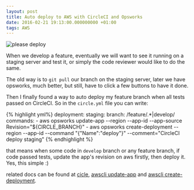 ```yaml
---
layout: post
title: Auto deploy to AWS with CircleCI and Opsworks
date: 2016-02-21 19:13:00.000000000 +01:00
tags: AWS
---
```


![please deploy](https://cloud.githubusercontent.com/assets/775611/13204595/1b16fa26-d8d4-11e5-81e2-5ca93371ab15.png)

When we develop a feature, eventually we will want to see it running on a staging
server and test it, or simply the code reviewer would like to do the same.

The old way is to `git pull` our branch on the staging server, later we have opsworks,
much better, but still, have to click a few buttons to have it done.

Then I finally found a way to auto deploy my feature branch when all tests passed
on CircleCI. So in the `circle.yml` file you can write:

{% highlight yml%}
deployment:
  staging:
    branch: /feature\/.*|develop/
    commands:
      - aws opsworks update-app --region <region-name> --app-id <app-id> --app-source Revision="${CIRCLE_BRANCH}"
      - aws opsworks create-deployment --region <region-name> --app-id <app-id> --command "{\"Name\":\"deploy\"}" --comment="CircleCI deploy staging"
{% endhighlight %}

that means when some code in `develop` branch or any feature branch, if code passed
tests, update the app's revision on aws firstly, then deploy it. Yes, this simple :)

related docs can be found at [cicle](https://circleci.com/docs/introduction-to-continuous-deployment),
[awscli update-app](http://docs.aws.amazon.com/cli/latest/reference/opsworks/update-app.html) and
[awscli create-deployment](http://docs.aws.amazon.com/cli/latest/reference/opsworks/create-deployment.html).
